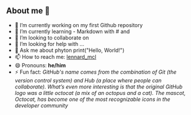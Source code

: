 ## About me 👋

- 🔭 I’m currently working on my first Github repository
- 🌱 I’m currently learning - Markdown with # and 
- 👯 I’m looking to collaborate on 
- 🤔 I’m looking for help with ...
- 💬 Ask me about phyton print("Hello, World!")
- 📫 How to reach me: [lennard_mcl]((https://www.instagram.com/lennard_mcl/))
- 😄 Pronouns: **he/him**
- ⚡ Fun fact: *GitHub's name comes from the combination of Git (the version control system) and Hub (a place where people can collaborate). What’s even more interesting is that the original GitHub logo was a little octocat (a mix of an octopus and a cat). The mascot, Octocat, has become one of the most recognizable icons in the developer community*
